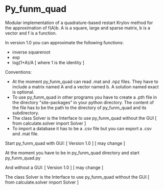 # Py_funm_quad

Modular implementation of a quadrature-based restart Krylov method for the approximation of f(A)b.
A is a square, large and sparse matrix, b is a vector and f is a function.

In version 1.0 you can approximate the following functions:
- inverse squareroot
- exp
- log(1+A)/A [ where 1 is the identity ]

Conventions:
- At the moment py_funm_quad can read .mat and .npz files. They have to include a matrix named A and a vector 
  named b. A solution named exact is optional.
- To use py_funm_quad in other programs you have to create a .pth file in the directory "site-packages"
  in your python directory. The content of the file has to be the path to the directory of py_funm_quad 
  and its subdirectory.
- The class Solver is the Interface to use py_funm_quad without the GUI [ from calculate.solver import Solver ]
- To import a database it has to be a .csv file but you can export a .csv and .mat file.


Start py_funm_quad with GUI: [ Version 1.0 ] [ may change ]

At the moment you have to be in py_funm_quad directory and start py_funm_quad.py


And without a GUI: [ Version 1.0 ] [ may change ]

The class Solver is the Interface to use py_funm_quad without the GUI [ from calculate.solver import Solver ]
